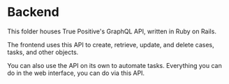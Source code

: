 # Backend

This folder houses True Positive's GraphQL API, written in Ruby on Rails. 

The frontend uses this API to create, retrieve, update, and delete cases,
tasks, and other objects.

You can also use the API on its own to automate tasks. Everything you can do
in the web interface, you can do via this API.
